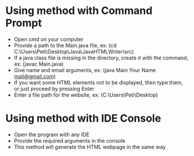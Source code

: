 # Using method with Command Prompt
- Open cmd on your computer
- Provide a path to the Main.java file, ex: (cd C:\Users\Peti\Desktop\Java\JavaHTMLWriter\src)
- If a java class file is missing in the directory, create it with the command, ex: (javac Main.java)
- Give name and email arguments, ex: (java Main Your Name mail@gmail.com)
- If you want some HTML elements not to be displayed, then type them, or just proceed by pressing Enter
- Enter a file path for the website, ex: (C:\Users\Peti\Desktop)
# Using method with IDE Console
- Open the program with any IDE
- Provide the required arguments in the console
- This method will generate the HTML webpage in the same way

